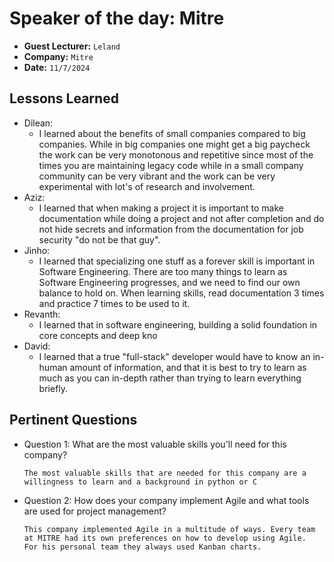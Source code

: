 # Speaker of the day: Mitre

* **Guest Lecturer:**  `Leland`
* **Company:** `Mitre`
* **Date:** `11/7/2024`

## Lessons Learned

- Dilean:
    - I learned about the benefits of small companies compared to big companies. While in big companies one might get a big paycheck the work
    can be very monotonous and repetitive since most of the times you are maintaining legacy code while in a small company community can be 
    very vibrant and the work can be very experimental with lot's of research and involvement.
- Aziz:
    - I learned that when making a project it is important to make documentation while doing a project and not after completion and do not hide secrets 
    and information from the documentation for job security "do not be that guy".
- Jinho: 
    - I learned that specializing one stuff as a forever skill is important in Software Engineering. There are too many things to learn 
    as Software Engineering progresses, and we need to find our own balance to hold on. When learning skills, read documentation 
    3 times and practice 7 times to be used to it.
- Revanth:
    - I learned that in software engineering, building a solid foundation in core concepts and deep kno
- David:
    - I learned that a true "full-stack" developer would have to know an in-human amount of information, and that it is best to try to learn as much as you can in-depth rather than trying to learn everything briefly. 

## Pertinent Questions
* Question 1: What are the most valuable skills you'll need for this company?

    ```
    The most valuable skills that are needed for this company are a willingness to learn and a background in python or C
    ```

* Question 2: How does your company implement Agile and what tools are used for project management?

    ```
    This company implemented Agile in a multitude of ways. Every team at MITRE had its own preferences on how to develop using Agile. 
    For his personal team they always used Kanban charts.
    ```